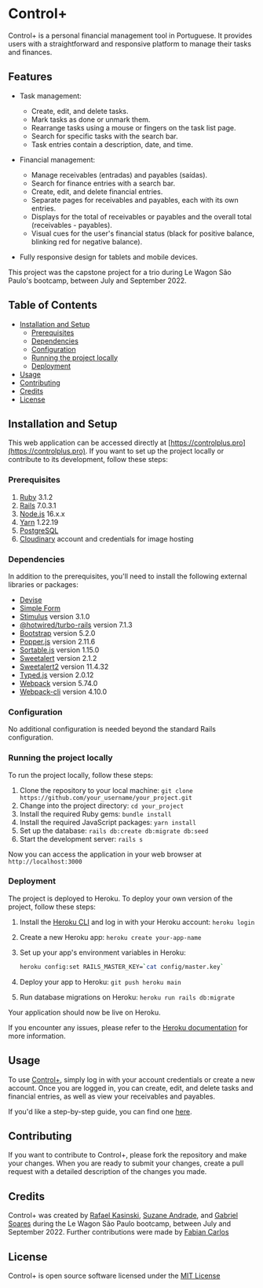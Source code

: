 # Control+

Control+ is a personal financial management tool in Portuguese. It provides users with a straightforward and responsive platform to manage their tasks and finances.

## Features

- Task management:
  - Create, edit, and delete tasks.
  - Mark tasks as done or unmark them.
  - Rearrange tasks using a mouse or fingers on the task list page.
  - Search for specific tasks with the search bar.
  - Task entries contain a description, date, and time.

- Financial management:
  - Manage receivables (entradas) and payables (saídas).
  - Search for finance entries with a search bar.
  - Create, edit, and delete financial entries.
  - Separate pages for receivables and payables, each with its own entries.
  - Displays for the total of receivables or payables and the overall total (receivables - payables).
  - Visual cues for the user's financial status (black for positive balance, blinking red for negative balance).

- Fully responsive design for tablets and mobile devices.

This project was the capstone project for a trio during Le Wagon São Paulo's bootcamp, between July and September 2022.

## Table of Contents

- [Installation and Setup](#installation-and-setup)
  - [Prerequisites](#prerequisites)
  - [Dependencies](#dependencies)
  - [Configuration](#configuration)
  - [Running the project locally](#running-the-project-locally)
  - [Deployment](#deployment)
- [Usage](#usage)
- [Contributing](#contributing)
- [Credits](#credits)
- [License](#license)

## Installation and Setup

This web application can be accessed directly at [https://controlplus.pro](https://controlplus.pro). If you want to set up the project locally or contribute to its development, follow these steps:

### Prerequisites

1. [Ruby](https://www.ruby-lang.org/en/) 3.1.2
2. [Rails](https://rubyonrails.org/) 7.0.3.1
3. [Node.js](https://nodejs.org/en/) 16.x.x
4. [Yarn](https://yarnpkg.com/) 1.22.19
5. [PostgreSQL](https://www.postgresql.org/)
6. [Cloudinary](https://cloudinary.com/) account and credentials for image hosting

### Dependencies

In addition to the prerequisites, you'll need to install the following external libraries or packages:

- [Devise](https://github.com/heartcombo/devise)
- [Simple Form](https://github.com/heartcombo/simple_form)
- [Stimulus](https://stimulus.hotwire.dev/) version 3.1.0
- [@hotwired/turbo-rails](https://turbo.hotwire.dev/) version 7.1.3
- [Bootstrap](https://getbootstrap.com/) version 5.2.0
- [Popper.js](https://popper.js.org/) version 2.11.6
- [Sortable.js](https://github.com/SortableJS/Sortable) version 1.15.0
- [Sweetalert](https://sweetalert.js.org/) version 2.1.2
- [Sweetalert2](https://sweetalert2.github.io/) version 11.4.32
- [Typed.js](https://mattboldt.com/demos/typed-js/) version 2.0.12
- [Webpack](https://webpack.js.org/) version 5.74.0
- [Webpack-cli](https://webpack.js.org/api/cli/) version 4.10.0


### Configuration

No additional configuration is needed beyond the standard Rails configuration.

### Running the project locally

To run the project locally, follow these steps:

1. Clone the repository to your local machine: `git clone https://github.com/your_username/your_project.git`
2. Change into the project directory: `cd your_project`
3. Install the required Ruby gems: `bundle install`
4. Install the required JavaScript packages: `yarn install`
5. Set up the database: `rails db:create db:migrate db:seed`
6. Start the development server: `rails s`

Now you can access the application in your web browser at `http://localhost:3000`

### Deployment

The project is deployed to Heroku. To deploy your own version of the project, follow these steps:

1. Install the [Heroku CLI](https://devcenter.heroku.com/articles/heroku-cli) and log in with your Heroku account: `heroku login`
2. Create a new Heroku app: `heroku create your-app-name`
3. Set up your app's environment variables in Heroku:

    ```bash
    heroku config:set RAILS_MASTER_KEY=`cat config/master.key`
    ```

4. Deploy your app to Heroku: `git push heroku main`
5. Run database migrations on Heroku: `heroku run rails db:migrate`

Your application should now be live on Heroku.

If you encounter any issues, please refer to the [Heroku documentation](https://devcenter.heroku.com/) for more information.

## Usage

To use [Control+](https://controlplus.pro), simply log in with your account credentials or create a new account. Once you are logged in, you can create, edit, and delete tasks and financial entries, as well as view your receivables and payables.

If you'd like a step-by-step guide, you can find one [here](https://app.tango.us/app/workflow/Workflow-with-Controlplus-dd126d98a70f4b328b1cb1f76ff5b300).

## Contributing

If you want to contribute to Control+, please fork the repository and make your changes. When you are ready to submit your changes, create a pull request with a detailed description of the changes you made.

## Credits

Control+ was created by [Rafael Kasinski](https://github.com/PurpleKaz81), [Suzane Andrade](https://github.com/suzaneandrade100), and [Gabriel Soares](https://github.com/gabrielsoares1) during the Le Wagon São Paulo bootcamp, between July and September 2022. Further contributions were made by [Fabian Carlos](https://github.com/fabiancarlos)

## License

Control+ is open source software licensed under the [MIT License](https://choosealicense.com/licenses/mit/)
